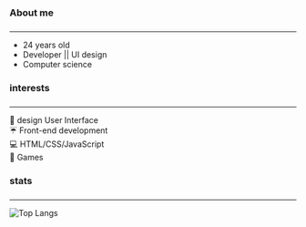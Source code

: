 ### **About me** <h3>
_____________________________________________________________________________
* 24 years old
* Developer ||  UI design
* Computer science
 
### interests <h3>
_____________________________________________________________________________
:rainbow: design User Interface <br />
:umbrella: Front-end development <br />
:computer: HTML/CSS/JavaScript <br />
:space_invader: Games

### stats <h3>
_____________________________________________________________________________  
  
![Top Langs](https://github-readme-stats.vercel.app/api/top-langs/?username=nadjaraujo&layout=compact&theme=tokyonight)
  <br />
